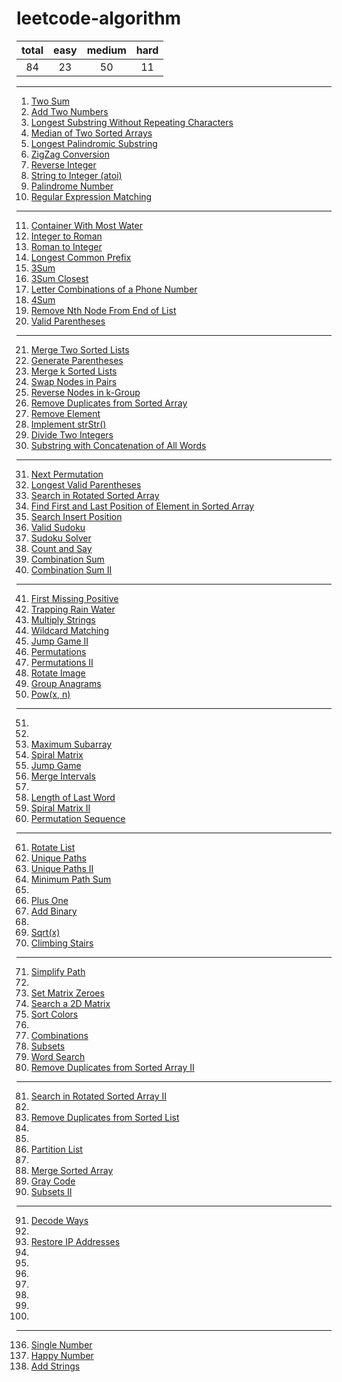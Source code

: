 [comment]:超链接的加入方式：[tag](url)
[comment]:分割线的加入方式：----

# leetcode-algorithm
|total|easy|medium|hard|
|:---:|:---:|:---:|:---:|
|84|23|50|11|
----
1. [Two Sum](https://github.com/assassint2017/leetcode-algorithm/tree/master/Two%20Sum)
2. [Add Two Numbers](https://github.com/assassint2017/leetcode-algorithm/tree/master/Add%20Two%20Numbers)
3. [Longest Substring Without Repeating Characters](https://github.com/assassint2017/leetcode-algorithm/tree/master/Longest%20Substring%20Without%20Repeating%20Characters)  
4. [Median of Two Sorted Arrays](https://github.com/assassint2017/leetcode-algorithm/tree/master/Median%20of%20Two%20Sorted%20Arrays)  
5. [Longest Palindromic Substring](https://github.com/assassint2017/leetcode-algorithm/tree/master/Longest%20Palindromic%20Substring)  
6. [ZigZag Conversion](https://github.com/assassint2017/leetcode-algorithm/tree/master/ZigZag%20Conversion)  
7. [Reverse Integer](https://github.com/assassint2017/leetcode-algorithm/tree/master/Reverse%20Integer)  
8. [String to Integer (atoi)](https://github.com/assassint2017/leetcode-algorithm/tree/master/String%20to%20Integer%20(atoi))  
9. [Palindrome Number](https://github.com/assassint2017/leetcode-algorithm/tree/master/Palindrome%20Number)  
10. [Regular Expression Matching](https://github.com/assassint2017/leetcode-algorithm/tree/master/Regular%20Expression%20Matching)  
----
11. [Container With Most Water](https://github.com/assassint2017/leetcode-algorithm/tree/master/Container%20With%20Most%20Water)
12. [Integer to Roman](https://github.com/assassint2017/leetcode-algorithm/tree/master/Integer%20to%20Roman)
13. [Roman to Integer](https://github.com/assassint2017/leetcode-algorithm/tree/master/Roman%20to%20Integer)
14. [Longest Common Prefix](https://github.com/assassint2017/leetcode-algorithm/tree/master/Longest%20Common%20Prefix)
15. [3Sum](https://github.com/assassint2017/leetcode-algorithm/tree/master/3Sum)
16. [3Sum Closest](https://github.com/assassint2017/leetcode-algorithm/tree/master/3Sum%20Closest)
17. [Letter Combinations of a Phone Number](https://github.com/assassint2017/leetcode-algorithm/tree/master/Letter%20Combinations%20of%20a%20Phone%20Number)
18. [4Sum](https://github.com/assassint2017/leetcode-algorithm/tree/master/4Sum)
19. [Remove Nth Node From End of List](https://github.com/assassint2017/leetcode-algorithm/tree/master/Remove%20Nth%20Node%20From%20End%20of%20List)
20. [Valid Parentheses](https://github.com/assassint2017/leetcode-algorithm/tree/master/Valid%20Parentheses)
----
21. [Merge Two Sorted Lists](https://github.com/assassint2017/leetcode-algorithm/tree/master/Merge%20Two%20Sorted%20Lists)
22. [Generate Parentheses](https://github.com/assassint2017/leetcode-algorithm/tree/master/Generate%20Parentheses)
23. [Merge k Sorted Lists]()
24. [Swap Nodes in Pairs]()
25. [Reverse Nodes in k-Group]()
26. [Remove Duplicates from Sorted Array](https://github.com/assassint2017/leetcode-algorithm/tree/master/Remove%20Duplicates%20from%20Sorted%20Array)
27. [Remove Element](https://github.com/assassint2017/leetcode-algorithm/tree/master/Remove%20Element)
28. [Implement strStr()](https://github.com/assassint2017/leetcode-algorithm/tree/master/Implement%20strStr())
29. [Divide Two Integers](https://github.com/assassint2017/leetcode-algorithm/tree/master/Divide%20Two%20Integers)
30. [Substring with Concatenation of All Words]()
----
31. [Next Permutation](https://github.com/assassint2017/leetcode-algorithm/tree/master/Next%20Permutation)
32. [Longest Valid Parentheses]()
33. [Search in Rotated Sorted Array](https://github.com/assassint2017/leetcode-algorithm/tree/master/Search%20in%20Rotated%20Sorted%20Array)
34. [Find First and Last Position of Element in Sorted Array]()
35. [Search Insert Position](https://github.com/assassint2017/leetcode-algorithm/tree/master/Search%20Insert%20Position)
36. [Valid Sudoku](https://github.com/assassint2017/leetcode-algorithm/tree/master/Valid%20Sudoku)
37. [Sudoku Solver]()
38. [Count and Say](https://github.com/assassint2017/leetcode-algorithm/tree/master/Count%20and%20Say)
39. [Combination Sum](https://github.com/assassint2017/leetcode-algorithm/tree/master/Combination%20Sum)
40. [Combination Sum II](https://github.com/assassint2017/leetcode-algorithm/tree/master/Combination%20Sum%20II)
----
41. [First Missing Positive]()
42. [Trapping Rain Water]()
43. [Multiply Strings]()
44. [Wildcard Matching](https://github.com/assassint2017/leetcode-algorithm/tree/master/Wildcard%20Matching)
45. [Jump Game II]()
46. [Permutations](https://github.com/assassint2017/leetcode-algorithm/tree/master/Permutations)
47. [Permutations II]()
48. [Rotate Image](https://github.com/assassint2017/leetcode-algorithm/tree/master/Rotate%20Image)
49. [Group Anagrams]()
50. [Pow(x, n)](https://github.com/assassint2017/leetcode-algorithm/tree/master/Pow(x%2C%20n))
----
51. []()
52. []()
53. [Maximum Subarray]()
54. [Spiral Matrix]()
55. [Jump Game]()
56. [Merge Intervals]()
57. []()
58. [Length of Last Word]()
59. [Spiral Matrix II]()
60. [Permutation Sequence]()
----
61. [Rotate List]()
62. [Unique Paths]()
63. [Unique Paths II]()
64. [Minimum Path Sum]()
65. []()
66. [Plus One]()
67. [Add Binary]()
68. []()
69. [Sqrt(x)]()
70. [Climbing Stairs]()
----
71. [Simplify Path]()
72. []()
73. [Set Matrix Zeroes]()
74. [Search a 2D Matrix]()
75. [Sort Colors]()
76. []()
77. [Combinations]()
78. [Subsets]()
79. [Word Search]()
80. [Remove Duplicates from Sorted Array II]()
----
81. [Search in Rotated Sorted Array II](https://github.com/assassint2017/leetcode-algorithm/tree/master/Search%20in%20Rotated%20Sorted%20Array%20II)
82. []()
83. [Remove Duplicates from Sorted List]()
84. []()
85. []()
86. [Partition List]()
87. []()
88. [Merge Sorted Array]()
89. [Gray Code]()
90. [Subsets II]()
----
91. [Decode Ways]()
92. []()
93. [Restore IP Addresses]()
94. []()
95. []()
96. []()
97. []()
98. []()
99. []()
100. []()
----
136. [Single Number](https://github.com/assassint2017/leetcode-algorithm/tree/master/Single%20Number)
202. [Happy Number]()
415. [Add Strings](https://github.com/assassint2017/leetcode-algorithm/tree/master/Add%20Strings)
